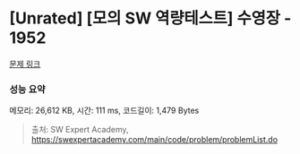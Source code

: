 # [Unrated] [모의 SW 역량테스트] 수영장 - 1952 

[문제 링크](https://swexpertacademy.com/main/code/problem/problemDetail.do?contestProbId=AV5PpFQaAQMDFAUq) 

### 성능 요약

메모리: 26,612 KB, 시간: 111 ms, 코드길이: 1,479 Bytes



> 출처: SW Expert Academy, https://swexpertacademy.com/main/code/problem/problemList.do